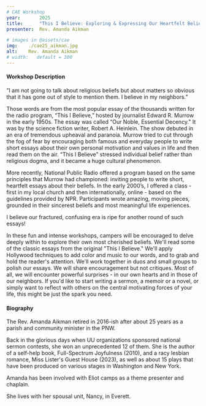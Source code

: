 ```yaml
---
# CAE Workshop
year:       2025
title:      "This I Believe: Exploring & Expressing Our Heartfelt Beliefs Through Short Essays"
presenter:  Rev. Amanda Aikman

# images in @assets/cae
img:    ./cae25_aikman.jpg
alt:    Rev. Amanda Aikman
# width:   default = 300
---
```


#### Workshop Description

 ”I am not going to talk about religious beliefs but about 
 matters so obvious that it has gone out of style to mention 
 them. I believe in my neighbors.”

Those words are from the most popular essay of the thousands 
written for the radio program, “This I Believe,” hosted by 
journalist Edward R. Murrow in the early 1950s. The essay 
was called “Our Noble, Essential Decency." It was by the 
science fiction writer, Robert A. Heinlein. The show debuted 
in an era of tremendous upheaval and paranoia. Murrow tried 
to cut through the fog of fear by encouraging both famous and 
everyday people to write short essays about their own personal 
motivation and values in life and then read them on the air. 
“This I Believe” stressed individual belief rather than 
religious dogma, and it became a huge cultural phenomenon.

More recently, National Public Radio offered a program based 
on the same principles that Murrow had championed: inviting 
people to write short, heartfelt essays about their beliefs. 
In the early 2000’s, I offered a class - first in my local 
church and then internationally, online - based on the guidelines 
provided by NPR. Participants wrote amazing, moving pieces, 
grounded in their sincerest beliefs and most meaningful life experiences.

I believe our fractured, confusing era is ripe for another 
round of such essays!

In these fun and intense workshops, campers will be encouraged 
to delve deeply within to explore their own most cherished beliefs. 
We'll read some of the classic essays from the original "This I Believe." 
We'll apply Hollywood techniques to add color and music to our words, 
and to grab and hold the reader's attention. We'll work together in 
duos and small groups to polish our essays. We will share encouragement 
but not critiques. Most of all, we will encounter powerful surprises - 
in our own hearts and in those of our neighbors. If you'd like to 
start writing a sermon, a memoir or a novel, or simply want to reflect 
with others on the central motivating forces of your life, this might be just the spark you need.

#### Biography

The Rev. Amanda Aikman retired in 2016-ish after about 25 years as a parish and 
community minister in the PNW. 

Back in the glorious days when UU organizations sponsored national sermon contests, 
she won an unprecedented 12 of them. She is the author of a self-help book, 
Full-Spectrum Joyfulness (2010), and a racy lesbian romance, Miss Lister's 
Guest House (2023), as well as about 15 plays that have been produced on 
various stages in Washington and New York. 

Amanda has been involved with Eliot camps as a theme presenter and chaplain. 

She lives with her spousal unit, Nancy, in Everett.
